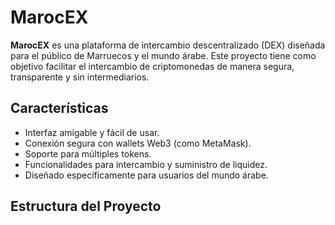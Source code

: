 # MarocEX

**MarocEX** es una plataforma de intercambio descentralizado (DEX) diseñada para el público de Marruecos y el mundo árabe. Este proyecto tiene como objetivo facilitar el intercambio de criptomonedas de manera segura, transparente y sin intermediarios.

## Características

- Interfaz amigable y fácil de usar.
- Conexión segura con wallets Web3 (como MetaMask).
- Soporte para múltiples tokens.
- Funcionalidades para intercambio y suministro de liquidez.
- Diseñado específicamente para usuarios del mundo árabe.

## Estructura del Proyecto

